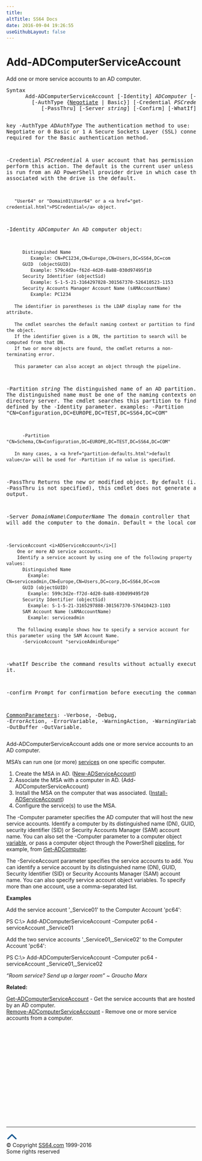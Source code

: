 ```yaml
---
title:
altTitle: SS64 Docs
date: 2016-09-04 19:26:55
useGithubLayout: false
---
```

<!-- #BeginLibraryItem "/Library/head_ps.lbi" --><!-- #EndLibraryItem --><h1>Add-ADComputerServiceAccount</h1>
<p>Add one or more service accounts to an AD computer.</p>
<pre>Syntax
      Add-ADComputerServiceAccount [-Identity] <i>ADComputer</i> [-ServiceAccount] <i>ADServiceAccount</i>[]
        [-AuthType {<u>Negotiate</u> | Basic}] [-Credential <i>PSCredential</i>] [-Partition <i>string</i>]
           [-PassThru] [-Server <i>string</i>] [-Confirm] [-WhatIf] [<i>CommonParameters</i>]

key
   -AuthType <i>ADAuthType</i>
       The authentication method to use:
          Negotiate or 0
          Basic or 1
       A Secure Sockets Layer (SSL) connection is required for the Basic authentication method.

   -Credential <i>PSCredential</i>
       A user account that has permission to perform this action.
       The default is the current user unless the cmdlet is run from an AD PowerShell provider drive
       in which case the account associated with the drive is the default.

       "User64" or "Domain01\User64" or a <a href="get-credential.html">PSCredential</a> object.

   -Identity <i>ADComputer</i>
       An AD computer object:

          Distinguished Name
             Example: CN=PC1234,CN=Europe,CN=Users,DC=SS64,DC=com
          GUID  (objectGUID)
             Example: 579c4d2e-f62d-4d20-8a88-030d97495f10
          Security Identifier (objectSid)
             Example: S-1-5-21-3164297828-301567370-526410523-1153
          Security Accounts Manager Account Name (sAMAccountName)
             Example: PC1234

       The identifier in parentheses is the LDAP display name for the attribute.

       The cmdlet searches the default naming context or partition to find the object.
       If the identifier given is a DN, the partition to search will be computed from that DN.
       If two or more objects are found, the cmdlet returns a non-terminating error.

       This parameter can also accept an object through the pipeline.
 
   -Partition <i>string</i>
       The distinguished name of an AD partition.
       The distinguished name must be one of the naming contexts on the current directory server.
       The cmdlet searches this partition to find the object defined by the -Identity parameter.
       examples:
          -Partition "CN=Configuration,DC=EUROPE,DC=TEST,DC=SS64,DC=COM"

          -Partition "CN=Schema,CN=Configuration,DC=EUROPE,DC=TEST,DC=SS64,DC=COM"

       In many cases, a <a href="partition-defaults.html">default value</a> will be used for -Partition if no value is specified.

   -PassThru
       Returns the new or modified object.
       By default (i.e. if -PassThru is not specified), this cmdlet does not generate any output.

   -Server <i>DomainName\ComputerName</i>
       The domain controller that will add the computer to the domain.
       Default = the local computer.

    -ServiceAccount <i>ADServiceAccount</i>[]
        One or more AD service accounts. 
        Identify a service account by using one of the following property values:
          Distinguished Name
            Example: CN=serviceadmin,CN=Europe,CN=Users,DC=corp,DC=SS64,DC=com
          GUID (objectGUID)
            Example: 599c3d2e-f72d-4d20-8a88-030d99495f20
          Security Identifier (objectSid) 
            Example: S-1-5-21-3165297888-301567370-576410423-1103
          SAM Account Name (sAMAccountName)
            Example: serviceadmin

        The following example shows how to specify a service account for this parameter using the SAM Account Name.
          -ServiceAccount "serviceAdminEurope"

   -whatIf
       Describe the command results without actually executing it.

   -confirm
       Prompt for confirmation before executing the command.

   <a href="common.html">CommonParameters</a>:
       -Verbose, -Debug, -ErrorAction, -ErrorVariable, -WarningAction, -WarningVariable,
       -OutBuffer -OutVariable.</pre>
<p><span class="code">Add-ADComputerServiceAccount</span> adds one or more service accounts to an AD computer.</p>
<p>MSA’s can run one (or more) <a href="../nt/syntax-services.html">services</a> on one specific computer.</p>
<ol>
<li> Create the MSA in AD. (<a href="new-adserviceaccount.html">New-ADServiceAccount</a>)</li>
<li> Associate the MSA with a computer in AD. (<span class="code">Add-ADComputerServiceAccount</span>)</li>
<li> Install the MSA on the computer that was associated. (<a href="install-adserviceaccount.html">Install-ADServiceAccount</a>)</li>
<li> Configure the service(s) to use the MSA.</li>
</ol>
<p>The <span class="code">-Computer</span> parameter specifies the AD computer that will host the new service accounts. Identify a computer by its distinguished name (DN), GUID, security identifier (SID) or Security Accounts Manager (SAM)
account name. You can also set the <span class="code">-Computer</span> parameter to a computer object <a href="syntax-variables.html">variable</a>, or pass a computer object through the PowerShell <a href="syntax-pipeline.html">pipeline</a>, for example, from <a href="get-adcomputer.html">Get-ADComputer</a>.</p>
<p>The <span class="code">-ServiceAccount</span> parameter specifies the service accounts to add. You can identify a service account by its distinguished name (DN), GUID, Security Identifier (SID) or Security Accounts Manager (SAM) account name. You can also specify service account object variables. To specify more than one 
account, use a comma-separated list.<br>
</p>
<p><b>Examples</b></p>
<p>Add the service account '_Service01' to the Computer Account 'pc64':</p>
<p class="code">PS C:\&gt; Add-ADComputerServiceAccount -Computer pc64 -serviceAccount _Service01</p>
<p>Add the two service accounts '_Service01,_Service02' to the Computer Account 'pc64':</p>
<p class="code">PS C:\&gt; Add-ADComputerServiceAccount  -Computer pc64 -serviceAccount _Service01,_Service02</p>
<p class="quote"><i>“Room service? Send up a larger room” ~ Groucho Marx</i></p>
<p><b>Related:</b></p>
<p><a href="get-adcomputerserviceaccount.html">Get-ADComputerServiceAccount</a>  - Get the service accounts that are hosted by an AD computer.<br>
<a href="remove-adcomputerserviceaccount.html">Remove-ADComputerServiceAccount</a> - Remove one or more service accounts from a computer.</p><!-- #BeginLibraryItem "/Library/foot_ps.lbi" --><p><script async="" src="//pagead2.googlesyndication.com/pagead/js/adsbygoogle.js"></script>
<!-- PowerShell300 -->
<ins class="adsbygoogle" style="display:inline-block;width:300px;height:250px" data-ad-client="ca-pub-6140977852749469" data-ad-slot="6253539900"></ins>
<script>
(adsbygoogle = window.adsbygoogle || []).push({});
</script></p>
<hr>
<div id="bl" class="footer"><a href="#"><img src="../images/top.png" width="30" height="22" alt="Back to the Top"></a></div>
<div id="br" class="footer, tagline">© Copyright <a href="http://ss64.com/">SS64.com</a> 1999-2016<br>
Some rights reserved</div><!-- #EndLibraryItem -->


